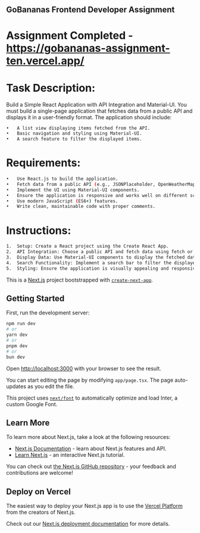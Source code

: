 ## GoBananas Frontend Developer Assignment

# Assignment Completed - https://gobananas-assignment-ten.vercel.app/

# Task Description:
Build a Simple React Application with API Integration and Material-UI.
You must build a single-page application that fetches data from a public API and displays it in a user-friendly format. The application should include:

```bash
•	A list view displaying items fetched from the API.
•	Basic navigation and styling using Material-UI.
•	A search feature to filter the displayed items.
```

# Requirements:
```bash
•	Use React.js to build the application.
•	Fetch data from a public API (e.g., JSONPlaceholder, OpenWeatherMap, or any other public API).
•	Implement the UI using Material-UI components.
•	Ensure the application is responsive and works well on different screen sizes.
•	Use modern JavaScript (ES6+) features.
•	Write clean, maintainable code with proper comments.
```

# Instructions:
```bash
1.	Setup: Create a React project using the Create React App.
2.	API Integration: Choose a public API and fetch data using fetch or axios.
3.	Display Data: Use Material-UI components to display the fetched data in a table or list.
4.	Search Functionality: Implement a search bar to filter the displayed items based on user input.
5.	Styling: Ensure the application is visually appealing and responsive.
```





This is a [Next.js](https://nextjs.org/) project bootstrapped with [`create-next-app`](https://github.com/vercel/next.js/tree/canary/packages/create-next-app).

## Getting Started

First, run the development server:

```bash
npm run dev
# or
yarn dev
# or
pnpm dev
# or
bun dev
```

Open [http://localhost:3000](http://localhost:3000) with your browser to see the result.

You can start editing the page by modifying `app/page.tsx`. The page auto-updates as you edit the file.

This project uses [`next/font`](https://nextjs.org/docs/basic-features/font-optimization) to automatically optimize and load Inter, a custom Google Font.

## Learn More

To learn more about Next.js, take a look at the following resources:

- [Next.js Documentation](https://nextjs.org/docs) - learn about Next.js features and API.
- [Learn Next.js](https://nextjs.org/learn) - an interactive Next.js tutorial.

You can check out [the Next.js GitHub repository](https://github.com/vercel/next.js/) - your feedback and contributions are welcome!

## Deploy on Vercel

The easiest way to deploy your Next.js app is to use the [Vercel Platform](https://vercel.com/new?utm_medium=default-template&filter=next.js&utm_source=create-next-app&utm_campaign=create-next-app-readme) from the creators of Next.js.

Check out our [Next.js deployment documentation](https://nextjs.org/docs/deployment) for more details.
